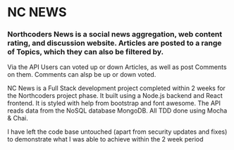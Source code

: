 # NC NEWS 
### Northcoders News is a social news aggregation, web content rating, and discussion website. Articles are posted to a range of Topics, which they can also be filtered by.
Via the API Users can voted up or down Articles, as well as post Comments on them. Comments can alsp be up or down voted. 

NC News is a Full Stack development project completed within 2 weeks for the Northcoders project phase. It built using a Node.js backend and React frontend. It is styled with help from bootstrap and font awesome. The API reads data from the NoSQL database MongoDB. All TDD done using Mocha & Chai.

I have left the code base untouched (apart from security updates and fixes) to demonstrate what I was able to achieve within the 2 week period
